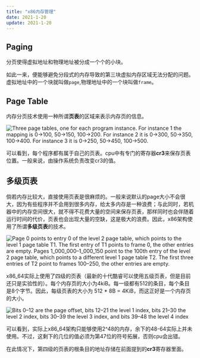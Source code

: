 ```yaml
---
title: "x86内存管理"
date: 2021-1-20
update: 2021-1-20
---
```


## Paging

分页使得虚拟地址和物理地址被分成一个个的小块。

如此一来，便能够避免分段式的内存导致的第三块虚拟内存区域无法分配的问题。虚拟地址中的一个块就叫做`page`,物理地址中的一个块叫做`frame`。

## Page Table

内存分页技术使用一种所谓**页表**的区域来表示内存页的信息。

![Three page tables, one for each program instance. For instance 1 the mapping is 0->100, 50->150, 100->200. For instance 2 it is 0->300, 50->350, 100->400. For instance 3 it is 0->250, 50->450, 100->500.](https://os.phil-opp.com/paging-introduction/paging-page-tables.svg)

可以看到，每个程序都有属于自己的页表。cpu中有专门的寄存器**cr3**来保存页表位置。一般来说，由操作系统负责改变cr3的值。

## 多级页表

倘若内存比较大，直接使用页表是很麻烦的。一般来说默认的page大小不会很大，因为有些程序并不会用到很多内存，给太多内存是一种浪费；与此同时，若机器中的内存空间很大，就不得不花费大量的空间来保存页表，那样同时也会伴随着运行时间的代价，页表也会出现大量的空缺，这是极大的浪费。因此，x86架构使用了所谓**多级页表**的技术。

![Page 0 points to entry 0 of the level 2 page table, which points to the level 1 page table T1. The first entry of T1 points to frame 0, the other entries are empty. Pages 1_000_000–1_000_150 point to the 100th entry of the level 2 page table, which points to a different level 1 page table T2. The first three entries of T2 point to frames 100–250, the other entries are empty.](https://os.phil-opp.com/paging-introduction/multilevel-page-table.svg)

x86_64实际上使用了四级的页表（最新的十代酷睿可以使用五级页表，但是目前还只是实验性的）。每个内存页的大小为4kiB。每一级都有512的条目，每个条目是8个字节。因此，每级页表的大小为 512 * 8B = 4KiB，而这正好是一个内存页的大小。

![Bits 0–12 are the page offset, bits 12–21 the level 1 index, bits 21–30 the level 2 index, bits 30–39 the level 3 index, and bits 39–48 the level 4 index](https://os.phil-opp.com/paging-introduction/x86_64-table-indices-from-address.svg)

可以看到，实际上x86_64架构只能够使用2^48的内存，余下的48-64实际上并未使用。不过，这剩下的几位的值必须为第47位的符号拓展，否则cpu会出错。

在此情况下，第四级的页表的根条目的地址存储在前面提到的**cr3**寄存器里面。

